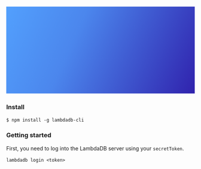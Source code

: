 ![LambdaDB](assets/headerTitle.png)

### Install

```
$ npm install -g lambdadb-cli
```

### Getting started

First, you need to log into the LambdaDB server using your `secretToken`.

```
lambdadb login <token>
```